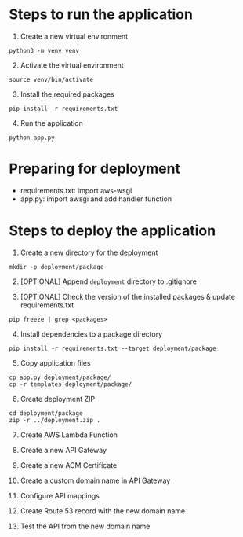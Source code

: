 # Steps to run the application

1. Create a new virtual environment
```
python3 -m venv venv
```

2. Activate the virtual environment
```
source venv/bin/activate
```

3. Install the required packages
```
pip install -r requirements.txt
```

4. Run the application
```
python app.py
```

# Preparing for deployment
- requirements.txt: import aws-wsgi 
- app.py: import awsgi and add handler function

# Steps to deploy the application

1. Create a new directory for the deployment
```
mkdir -p deployment/package
```

2. [OPTIONAL] Append `deployment` directory to .gitignore

3. [OPTIONAL] Check the version of the installed packages & update requirements.txt
```
pip freeze | grep <packages>
```

4. Install dependencies to a package directory
```
pip install -r requirements.txt --target deployment/package
```

5. Copy application files
```
cp app.py deployment/package/
cp -r templates deployment/package/
```

6. Create deployment ZIP
```
cd deployment/package
zip -r ../deployment.zip .
```

7. Create AWS Lambda Function

8. Create a new API Gateway

9. Create a new ACM Certificate

10. Create a custom domain name in API Gateway

11. Configure API mappings

11. Create Route 53 record  with the new domain name

12. Test the API from the new domain name

